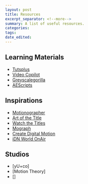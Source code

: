 ```yaml
---
layout: post
title: Resources
excerpt_separator: <!--more-->
summary: A list of useful resources.
categories:
tags:
date_edited:
---
```


## Learning Materials
- [Tutsplus](http://cgi.tutsplus.com)
- [Video Copilot](http://videocopilot.net)
- [Greyscalegorilla](http://greyscalegorilla.com/)
- [AEScripts](http://aescripts.com)



## Inspirations
- [Motionographer](http://motionographer.com)
- [Art of the Title](http://www.artofthetitle.com)
- [Watch the Titles](http://www.watchthetitles.com)
- [Mograph](http://mograph.net)
- [Create Digital Motion](http://createdigitalmotion.com)
- [iDN World OnAir](http://www.idnworld.com/onair/)



## Studios
- [yU+co]
- [Motion Theory]
- []